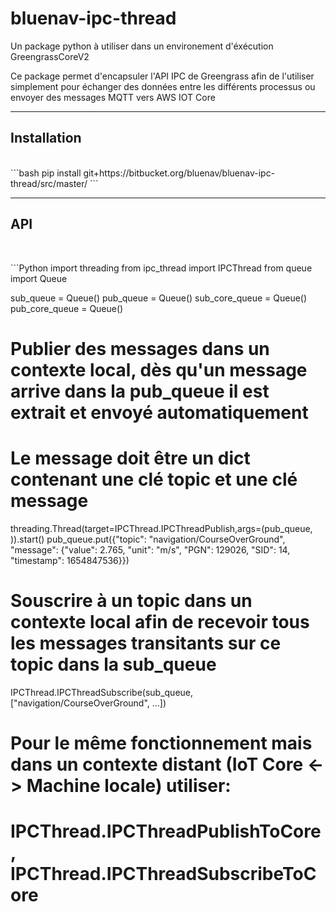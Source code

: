 <h1>bluenav-ipc-thread</h1>
<p>Un package python à utiliser dans un environement d'éxécution GreengrassCoreV2</p>
<p>Ce package permet d'encapsuler l'API IPC de Greengrass afin de l'utiliser simplement pour échanger des données 
entre les différents processus ou envoyer des messages MQTT vers AWS IOT Core</p>
<hr/>
<h2>Installation</h2>
<br/>
```bash
pip install git+https://bitbucket.org/bluenav/bluenav-ipc-thread/src/master/
```
<hr/>
<h2>API</h2>
<br/>
<p></p>
```Python
import threading
from ipc_thread import IPCThread
from queue import Queue

sub_queue = Queue()
pub_queue = Queue()
sub_core_queue = Queue()
pub_core_queue = Queue()

# Publier des messages dans un contexte local, dès qu'un message arrive dans la pub_queue il est extrait et envoyé automatiquement
# Le message doit être un dict contenant une clé topic et une clé message
threading.Thread(target=IPCThread.IPCThreadPublish,args=(pub_queue, )).start()
pub_queue.put({"topic": "navigation/CourseOverGround", "message": {"value": 2.765, "unit": "m/s", "PGN": 129026, "SID": 14, "timestamp": 1654847536}})


# Souscrire à un topic dans un contexte local afin de recevoir tous les messages transitants sur ce topic dans la sub_queue
IPCThread.IPCThreadSubscribe(sub_queue, ["navigation/CourseOverGround", ...])

# Pour le même fonctionnement mais dans un contexte distant (IoT Core <-> Machine locale) utiliser: 
# IPCThread.IPCThreadPublishToCore, IPCThread.IPCThreadSubscribeToCore
```